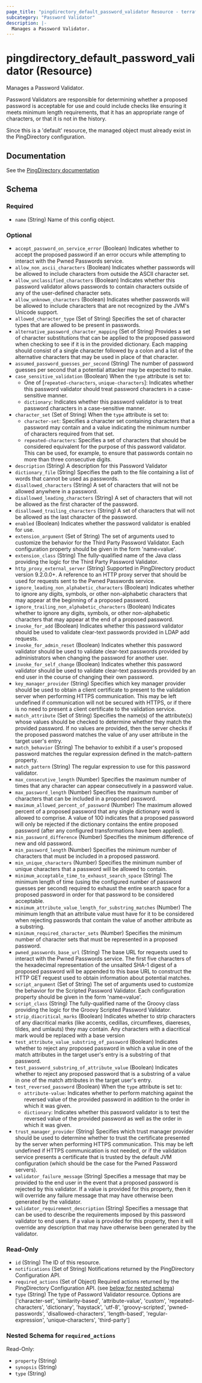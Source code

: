 ```yaml
---
page_title: "pingdirectory_default_password_validator Resource - terraform-provider-pingdirectory"
subcategory: "Password Validator"
description: |-
  Manages a Password Validator.
---
```


# pingdirectory_default_password_validator (Resource)

Manages a Password Validator.

Password Validators are responsible for determining whether a proposed password is acceptable for use and could include checks like ensuring it meets minimum length requirements, that it has an appropriate range of characters, or that it is not in the history.

Since this is a 'default' resource, the managed object must already exist in the PingDirectory configuration.



## Documentation
See the [PingDirectory documentation](https://docs.pingidentity.com/r/en-us/pingdirectory-93/pd_ds_config_password_validators)

<!-- schema generated by tfplugindocs -->
## Schema

### Required

- `name` (String) Name of this config object.

### Optional

- `accept_password_on_service_error` (Boolean) Indicates whether to accept the proposed password if an error occurs while attempting to interact with the Pwned Passwords service.
- `allow_non_ascii_characters` (Boolean) Indicates whether passwords will be allowed to include characters from outside the ASCII character set.
- `allow_unclassified_characters` (Boolean) Indicates whether this password validator allows passwords to contain characters outside of any of the user-defined character sets.
- `allow_unknown_characters` (Boolean) Indicates whether passwords will be allowed to include characters that are not recognized by the JVM's Unicode support.
- `allowed_character_type` (Set of String) Specifies the set of character types that are allowed to be present in passwords.
- `alternative_password_character_mapping` (Set of String) Provides a set of character substitutions that can be applied to the proposed password when checking to see if it is in the provided dictionary. Each mapping should consist of a single character followed by a colon and a list of the alternative characters that may be used in place of that character.
- `assumed_password_guesses_per_second` (String) The number of password guesses per second that a potential attacker may be expected to make.
- `case_sensitive_validation` (Boolean) When the `type` attribute is set to:
  - One of [`repeated-characters`, `unique-characters`]: Indicates whether this password validator should treat password characters in a case-sensitive manner.
  - `dictionary`: Indicates whether this password validator is to treat password characters in a case-sensitive manner.
- `character_set` (Set of String) When the `type` attribute is set to:
  - `character-set`: Specifies a character set containing characters that a password may contain and a value indicating the minimum number of characters required from that set.
  - `repeated-characters`: Specifies a set of characters that should be considered equivalent for the purpose of this password validator. This can be used, for example, to ensure that passwords contain no more than three consecutive digits.
- `description` (String) A description for this Password Validator
- `dictionary_file` (String) Specifies the path to the file containing a list of words that cannot be used as passwords.
- `disallowed_characters` (String) A set of characters that will not be allowed anywhere in a password.
- `disallowed_leading_characters` (String) A set of characters that will not be allowed as the first character of the password.
- `disallowed_trailing_characters` (String) A set of characters that will not be allowed as the last character of the password.
- `enabled` (Boolean) Indicates whether the password validator is enabled for use.
- `extension_argument` (Set of String) The set of arguments used to customize the behavior for the Third Party Password Validator. Each configuration property should be given in the form 'name=value'.
- `extension_class` (String) The fully-qualified name of the Java class providing the logic for the Third Party Password Validator.
- `http_proxy_external_server` (String) Supported in PingDirectory product version 9.2.0.0+. A reference to an HTTP proxy server that should be used for requests sent to the Pwned Passwords service.
- `ignore_leading_non_alphabetic_characters` (Boolean) Indicates whether to ignore any digits, symbols, or other non-alphabetic characters that may appear at the beginning of a proposed password.
- `ignore_trailing_non_alphabetic_characters` (Boolean) Indicates whether to ignore any digits, symbols, or other non-alphabetic characters that may appear at the end of a proposed password.
- `invoke_for_add` (Boolean) Indicates whether this password validator should be used to validate clear-text passwords provided in LDAP add requests.
- `invoke_for_admin_reset` (Boolean) Indicates whether this password validator should be used to validate clear-text passwords provided by administrators when changing the password for another user.
- `invoke_for_self_change` (Boolean) Indicates whether this password validator should be used to validate clear-text passwords provided by an end user in the course of changing their own password.
- `key_manager_provider` (String) Specifies which key manager provider should be used to obtain a client certificate to present to the validation server when performing HTTPS communication. This may be left undefined if communication will not be secured with HTTPS, or if there is no need to present a client certificate to the validation service.
- `match_attribute` (Set of String) Specifies the name(s) of the attribute(s) whose values should be checked to determine whether they match the provided password. If no values are provided, then the server checks if the proposed password matches the value of any user attribute in the target user's entry.
- `match_behavior` (String) The behavior to exhibit if a user's proposed password matches the regular expression defined in the match-pattern property.
- `match_pattern` (String) The regular expression to use for this password validator.
- `max_consecutive_length` (Number) Specifies the maximum number of times that any character can appear consecutively in a password value.
- `max_password_length` (Number) Specifies the maximum number of characters that can be included in a proposed password.
- `maximum_allowed_percent_of_password` (Number) The maximum allowed percent of a proposed password that any single dictionary word is allowed to comprise. A value of 100 indicates that a proposed password will only be rejected if the dictionary contains the entire proposed password (after any configured transformations have been applied).
- `min_password_difference` (Number) Specifies the minimum difference of new and old password.
- `min_password_length` (Number) Specifies the minimum number of characters that must be included in a proposed password.
- `min_unique_characters` (Number) Specifies the minimum number of unique characters that a password will be allowed to contain.
- `minimum_acceptable_time_to_exhaust_search_space` (String) The minimum length of time (using the configured number of password guesses per second) required to exhaust the entire search space for a proposed password in order for that password to be considered acceptable.
- `minimum_attribute_value_length_for_substring_matches` (Number) The minimum length that an attribute value must have for it to be considered when rejecting passwords that contain the value of another attribute as a substring.
- `minimum_required_character_sets` (Number) Specifies the minimum number of character sets that must be represented in a proposed password.
- `pwned_passwords_base_url` (String) The base URL for requests used to interact with the Pwned Passwords service. The first five characters of the hexadecimal representation of the unsalted SHA-1 digest of a proposed password will be appended to this base URL to construct the HTTP GET request used to obtain information about potential matches.
- `script_argument` (Set of String) The set of arguments used to customize the behavior for the Scripted Password Validator. Each configuration property should be given in the form 'name=value'.
- `script_class` (String) The fully-qualified name of the Groovy class providing the logic for the Groovy Scripted Password Validator.
- `strip_diacritical_marks` (Boolean) Indicates whether to strip characters of any diacritical marks (like accents, cedillas, circumflexes, diaereses, tildes, and umlauts) they may contain. Any characters with a diacritical mark would be replaced with a base version
- `test_attribute_value_substring_of_password` (Boolean) Indicates whether to reject any proposed password in which a value in one of the match attributes in the target user's entry is a substring of that password.
- `test_password_substring_of_attribute_value` (Boolean) Indicates whether to reject any proposed password that is a substring of a value in one of the match attributes in the target user's entry.
- `test_reversed_password` (Boolean) When the `type` attribute is set to:
  - `attribute-value`: Indicates whether to perform matching against the reversed value of the provided password in addition to the order in which it was given.
  - `dictionary`: Indicates whether this password validator is to test the reversed value of the provided password as well as the order in which it was given.
- `trust_manager_provider` (String) Specifies which trust manager provider should be used to determine whether to trust the certificate presented by the server when performing HTTPS communication. This may be left undefined if HTTPS communication is not needed, or if the validation service presents a certificate that is trusted by the default JVM configuration (which should be the case for the Pwned Password servers).
- `validator_failure_message` (String) Specifies a message that may be provided to the end user in the event that a proposed password is rejected by this validator. If a value is provided for this property, then it will override any failure message that may have otherwise been generated by the validator.
- `validator_requirement_description` (String) Specifies a message that can be used to describe the requirements imposed by this password validator to end users. If a value is provided for this property, then it will override any description that may have otherwise been generated by the validator.

### Read-Only

- `id` (String) The ID of this resource.
- `notifications` (Set of String) Notifications returned by the PingDirectory Configuration API.
- `required_actions` (Set of Object) Required actions returned by the PingDirectory Configuration API. (see [below for nested schema](#nestedatt--required_actions))
- `type` (String) The type of Password Validator resource. Options are ['character-set', 'similarity-based', 'attribute-value', 'custom', 'repeated-characters', 'dictionary', 'haystack', 'utf-8', 'groovy-scripted', 'pwned-passwords', 'disallowed-characters', 'length-based', 'regular-expression', 'unique-characters', 'third-party']

<a id="nestedatt--required_actions"></a>
### Nested Schema for `required_actions`

Read-Only:

- `property` (String)
- `synopsis` (String)
- `type` (String)



